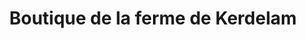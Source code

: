 ---
title: "Boutique de la ferme de Kerdelam"
url: /ploemel/boutique-de-la-ferme-de-kerdelam/
shop: Hofladen
---
